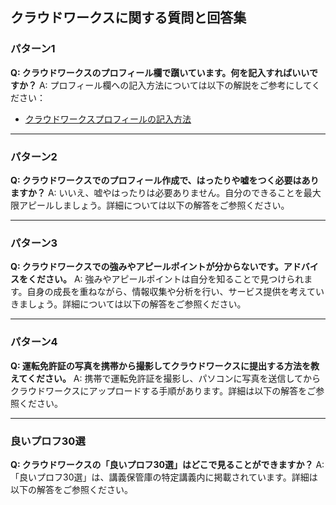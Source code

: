 ## クラウドワークスに関する質問と回答集

### パターン1

**Q: クラウドワークスのプロフィール欄で躓いています。何を記入すればいいですか？**
A: プロフィール欄への記入方法については以下の解説をご参考にしてください：
- [クラウドワークスプロフィールの記入方法](https://school.addness.co.jp/members/6a481X2SSRhF/course/zBtYfgci9xgt)

---

### パターン2

**Q: クラウドワークスでのプロフィール作成で、はったりや嘘をつく必要はありますか？**
A: いいえ、嘘やはったりは必要ありません。自分のできることを最大限アピールしましょう。詳細については以下の解答をご参照ください。

---

### パターン3

**Q: クラウドワークスでの強みやアピールポイントが分からないです。アドバイスをください。**
A: 強みやアピールポイントは自分を知ることで見つけられます。自身の成長を重ねながら、情報収集や分析を行い、サービス提供を考えていきましょう。詳細については以下の解答をご参照ください。

---

### パターン4

**Q: 運転免許証の写真を携帯から撮影してクラウドワークスに提出する方法を教えてください。**
A: 携帯で運転免許証を撮影し、パソコンに写真を送信してからクラウドワークスにアップロードする手順があります。詳細は以下の解答をご参照ください。

---

### 良いプロフ30選

**Q: クラウドワークスの「良いプロフ30選」はどこで見ることができますか？**
A: 「良いプロフ30選」は、講義保管庫の特定講義内に掲載されています。詳細は以下の解答をご参照ください。
